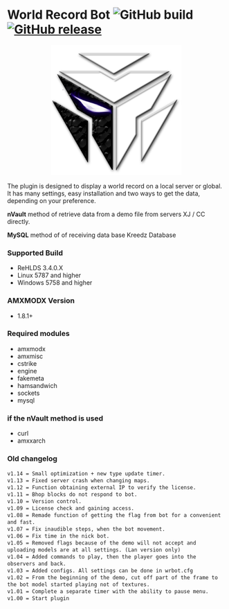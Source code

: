 # World Record Bot ![GitHub build](https://img.shields.io/badge/build-compiled-brightgreen.svg) [![GitHub release](https://img.shields.io/github/release/michaelkheel/WRBot.svg)](https://github.com/MichaelKheel/WRBot/releases)

<p align="center">
  <img src="https://github.com/MichaelKheel/WRBot/blob/master/screenshots/logo-bot.png?raw=true" alt="WRBot Logo" width="300px;" />
</p>

The plugin is designed to display a world record on a local server or global. It has many settings, easy installation and two ways to get the data, depending on your preference.

**nVault** method of retrieve data from a demo file from servers XJ / CC directly.

**MySQL** method of of receiving data base Kreedz Database

### Supported Build
* ReHLDS 3.4.0.X
* Linux 5787 and higher
* Windows 5758 and higher

### AMXMODX Version
* 1.8.1+

### Required modules
* amxmodx
* amxmisc
* cstrike
* engine
* fakemeta
* hamsandwich
* sockets
* mysql

### if the nVault method is used
* curl
* amxxarch


### Old changelog
```
v1.14 = Small optimization + new type update timer.
v1.13 = Fixed server crash when changing maps.
v1.12 = Function obtaining external IP to verify the license.
v1.11 = Bhop blocks do not respond to bot.
v1.10 = Version control.
v1.09 = License check and gaining access.
v1.08 = Remade function of getting the flag from bot for a convenient and fast.
v1.07 = Fix inaudible steps, when the bot movement.
v1.06 = Fix time in the nick bot.
v1.05 = Removed flags because of the demo will not accept and uploading models are at all settings. (Lan version only)
v1.04 = Added commands to play, then the player goes into the observers and back.
v1.03 = Added configs. All settings can be done in wrbot.cfg
v1.02 = From the beginning of the demo, cut off part of the frame to the bot model started playing not of textures.
v1.01 = Complete a separate timer with the ability to pause menu.
v1.00 = Start plugin
```
